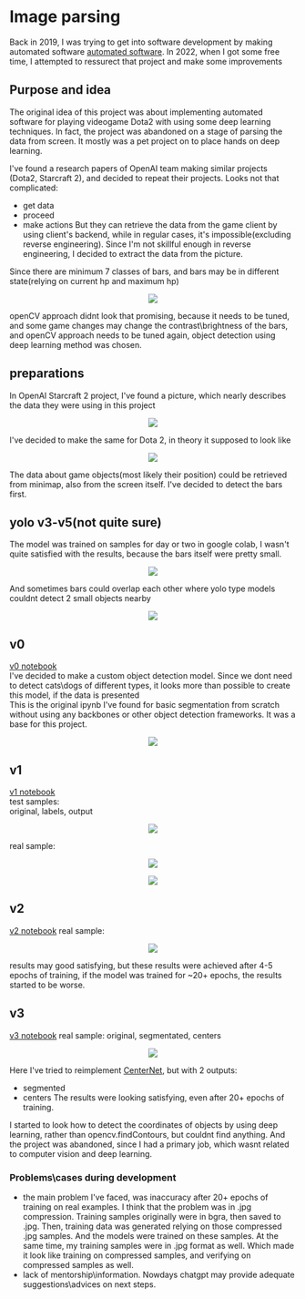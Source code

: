 # Image parsing
Back in 2019, I was trying to get into software development by making automated software [automated software](https://github.com/k1dnap/poe-bot). In 2022, when I got some free time, I attempted to ressurect that project and make some improvements

## Purpose and idea
The original idea of this project was about implementing automated software for playing videogame Dota2 with using some deep learning techniques.
In fact, the project was abandoned on a stage of parsing the data from screen. It mostly was a pet project on to place hands on deep learning.


I've found a research papers of OpenAI team making similar projects (Dota2, Starcraft 2), and decided to repeat their projects. Looks not that complicated:
- get data
- proceed
- make actions
But they can retrieve the data from the game client by using client's backend, while in regular cases, it's impossible(excluding reverse engineering). Since I'm not skillful enough in reverse engineering, I decided to extract the data from the picture. 

Since there are minimum 7 classes of bars, and bars may be in different state(relying on current hp and maximum hp)
<p align="center"><img src='readme/hero_hp_bar_differences.jpg' align="center"  ></p>
openCV approach didnt look that promising, because it needs to be tuned, and some game changes may change the contrast\brightness of the bars, and openCV approach needs to be tuned again, object detection using deep learning method was chosen.

## preparations
In OpenAI Starcraft 2 project, I've found a picture, which nearly describes the data they were using in this project
<p align="center"><img src='readme/openai_starcraft.png' align="center"  ></p>

I've decided to make the same for Dota 2, in theory it supposed to look like
<p align="center"><img src='readme/screen_description.bmp' align="center"  ></p>

The data about game objects(most likely their position) could be retrieved from minimap, also from the screen itself. I've decided to detect the bars first. 

## yolo v3-v5(not quite sure)
The model was trained on samples for day or two in google colab, I wasn't quite satisfied with the results, because the bars itself were pretty small. 
<p align="center"><img src='readme/yolo.jpg' align="center"  ></p>

And sometimes bars could overlap each other where yolo type models couldnt detect 2 small objects nearby
<p align="center"><img src='readme/hovered.jpg' align="center"  ></p>

## v0
[v0 notebook](0_Circle_Detection_and_Localization.ipynb)  
I've decided to make a custom object detection model. Since we dont need to detect cats\dogs of different types, it looks more than possible to create this model, if the data is presented  
This is the original ipynb I've found for basic segmentation from scratch without using any backbones or other object detection frameworks. It was a base for this project.
<p align="center"><img src='readme/v0.bmp' align="center"  ></p>

## v1
[v1 notebook](screen_detection_v1.ipynb)  
test samples:  
original, labels, output  
<p align="center"><img src='readme/v1_test_samples.bmp' align="center"  ></p>
real sample:
<p align="center"><img src='readme/sample_light.jpg' align="center"  ></p>
<p align="center"><img src='readme/v1_real.bmp' align="center"  ></p>

## v2
[v2 notebook](screen_detection_v2.ipynb)
real sample:
<p align="center"><img src='readme/v2_real.bmp' align="center"  ></p>

results may good satisfying, but these results were achieved after 4-5 epochs of training, if the model was trained for ~20+ epochs, the results started to be worse. 

## v3
[v3 notebook](screen_detection_v3.ipynb)
real sample:
original, segmentated, centers

<p align="center"><img src='readme/v3_real.bmp' align="center"  ></p>

Here I've tried to reimplement [CenterNet](https://github.com/xingyizhou/CenterNet), but with 2 outputs:
- segmented
- centers
The results were looking satisfying, even after 20+ epochs of training.

I started to look how to detect the coordinates of objects by using deep learning, rather than opencv.findContours, but couldnt find anything. And the project was abandoned, since I had a primary job, which wasnt related to computer vision and deep learning.

### Problems\cases during development
- the main problem I've faced, was inaccuracy after 20+ epochs of training on real examples. I think that the problem was in .jpg compression. Training samples originally were in bgra, then saved to .jpg. Then, training data was generated relying on those compressed .jpg samples. And the models were trained on these samples. At the same time, my training samples were in .jpg format as well. Which made it look like training on compressed samples, and verifying on compressed samples as well.
- lack of mentorship\information. Nowdays chatgpt may provide adequate suggestions\advices on next steps.